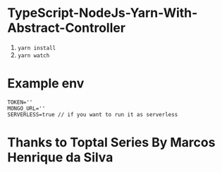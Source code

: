 # TypeScript-NodeJs-Yarn-With-Abstract-Controller

1. `yarn install`
2. `yarn watch`

# Example env

```
TOKEN=''
MONGO_URL=''
SERVERLESS=true // if you want to run it as serverless

```

# Thanks to Toptal Series By Marcos Henrique da Silva
